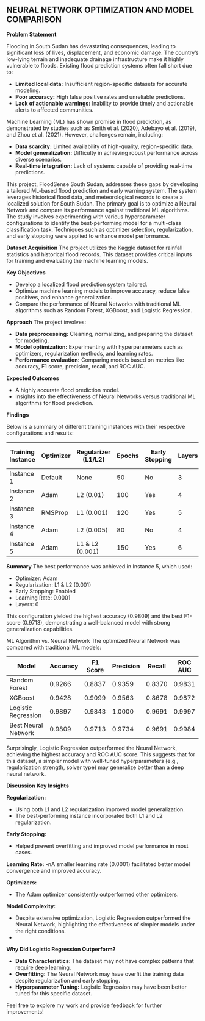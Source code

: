 ## NEURAL NETWORK OPTIMIZATION AND MODEL COMPARISON

**Problem Statement**

Flooding in South Sudan has devastating consequences, leading to significant loss of lives, displacement, and economic damage. The country’s low-lying terrain and inadequate drainage infrastructure make it highly vulnerable to floods. Existing flood prediction systems often fall short due to:

  - **Limited local data:** Insufficient region-specific datasets for accurate modeling.
  - **Poor accuracy:** High false positive rates and unreliable predictions.
  - **Lack of actionable warnings:** Inability to provide timely and actionable alerts to affected communities.
  
Machine Learning (ML) has shown promise in flood prediction, as demonstrated by studies such as Smith et al. (2020), Adebayo et al. (2019), and Zhou et al. (2021). However, challenges remain, including:

  - **Data scarcity:** Limited availability of high-quality, region-specific data.
  - **Model generalization:** Difficulty in achieving robust performance across diverse scenarios.
  - **Real-time integration:** Lack of systems capable of providing real-time predictions.
  
This project, FloodSense South Sudan, addresses these gaps by developing a tailored ML-based flood prediction and early warning system. The system leverages historical flood data, and meteorological records to create a localized solution for South Sudan. The primary goal is to optimize a Neural Network and compare its performance against traditional ML algorithms. The study involves experimenting with various hyperparameter configurations to identify the best-performing model for a multi-class classification task. Techniques such as optimizer selection, regularization, and early stopping were applied to enhance model performance.

**Dataset Acquisition**
The project utilizes the Kaggle dataset for rainfall statistics and historical flood records. This dataset provides critical inputs for training and evaluating the machine learning models.

**Key Objectives**

- Develop a localized flood prediction system tailored.
- Optimize machine learning models to improve accuracy, reduce false positives, and enhance generalization.
- Compare the performance of Neural Networks with traditional ML algorithms such as Random Forest, XGBoost, and Logistic Regression.
  
**Approach**
The project involves:

- **Data preprocessing:** Cleaning, normalizing, and preparing the dataset for modeling.
- **Model optimization:** Experimenting with hyperparameters such as optimizers, regularization methods, and learning rates.
- **Performance evaluation:** Comparing models based on metrics like accuracy, F1 score, precision, recall, and ROC AUC.

**Expected Outcomes**
- A highly accurate flood prediction model.
- Insights into the effectiveness of Neural Networks versus traditional ML algorithms for flood prediction.

**Findings**

Below is a summary of different training instances with their respective configurations and results:

| Training Instance | Optimizer | Regularizer (L1/L2) | Epochs | Early Stopping | Layers | Learning Rate | Accuracy | F1 Score | Precision | Recall | ROC AUC Score |
|-------------------|-----------|---------------------|--------|----------------|--------|---------------|----------|----------|-----------|--------|---------------|
| Instance 1        | Default   | None                | 50     | No             | 3      | Default       | 0.9736   | 0.9595   | 0.9816    | 0.9383 | 0.9951        |
| Instance 2        | Adam      | L2 (0.01)           | 100    | Yes            | 4      | 0.001         | 0.9795   | 0.9685   | 0.9908    | 0.9471 | 0.9983        |
| Instance 3        | RMSProp   | L1 (0.001)          | 120    | Yes            | 5      | 0.0005        | 0.9663   | 0.9483   | 0.9679    | 0.9295 | 0.9952        |
| Instance 4        | Adam      | L2 (0.005)          | 80     | No             | 4      | 0.001         | 0.9677   | 0.9500   | 0.9812    | 0.9207 | 0.9958        |
| Instance 5        | Adam      | L1 & L2 (0.001)     | 150    | Yes            | 6      | 0.0001        | 0.9809   | 0.9713   | 0.9735    | 0.9692 | 0.9984        |

**Summary**
The best performance was achieved in Instance 5, which used:

- Optimizer: Adam
- Regularization: L1 & L2 (0.001)
- Early Stopping: Enabled
- Learning Rate: 0.0001
- Layers: 6
  
This configuration yielded the highest accuracy (0.9809) and the best F1-score (0.9713), demonstrating a well-balanced model with strong generalization capabilities.

ML Algorithm vs. Neural Network
The optimized Neural Network was compared with traditional ML models:

| Model                    | Accuracy | F1 Score | Precision | Recall | ROC AUC |
|--------------------------|----------|----------|-----------|--------|---------|
| Random Forest            | 0.9266   | 0.8837   | 0.9359    | 0.8370 | 0.9831  |
| XGBoost                  | 0.9428   | 0.9099   | 0.9563    | 0.8678 | 0.9872  |
| Logistic Regression      | 0.9897   | 0.9843   | 1.0000    | 0.9691 | 0.9997  |
| Best Neural Network      | 0.9809   | 0.9713   | 0.9734    | 0.9691 | 0.9984  |

Surprisingly, Logistic Regression outperformed the Neural Network, achieving the highest accuracy and ROC AUC score. This suggests that for this dataset, a simpler model with well-tuned hyperparameters (e.g., regularization strength, solver type) may generalize better than a deep neural network.

**Discussion**
**Key Insights**

**Regularization:**
- Using both L1 and L2 regularization improved model generalization.
- The best-performing instance incorporated both L1 and L2 regularization.

**Early Stopping:**
- Helped prevent overfitting and improved model performance in most cases.

**Learning Rate:**
-nA smaller learning rate (0.0001) facilitated better model convergence and improved accuracy.

**Optimizers:**
- The Adam optimizer consistently outperformed other optimizers.

**Model Complexity:**
- Despite extensive optimization, Logistic Regression outperformed the Neural Network, highlighting the effectiveness of simpler models under the right conditions.
- 
**Why Did Logistic Regression Outperform?**
  
- **Data Characteristics:** The dataset may not have complex patterns that require deep learning.
- **Overfitting:** The Neural Network may have overfit the training data despite regularization and early stopping.
- **Hyperparameter Tuning:** Logistic Regression may have been better tuned for this specific dataset.

Feel free to explore my work and provide feedback for further improvements!
